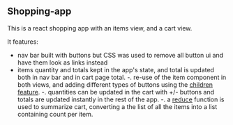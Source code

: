 ## Shopping-app

This is a react shopping app with an items view, and a cart view.<br>

It features:

- nav bar built with buttons but CSS was used to remove all button ui and have them look as links instead
- items quantity and totals kept in the app's state, and total is updated both in nav bar and in cart page total.
-. re-use of the item component in both views, and adding different types of buttons using the [children feature](https://reactjs.org/docs/jsx-in-depth.html#children-in-jsx).
-. quantities can be updated in the cart with +/- buttons and totals are updated instantly in the rest of the app.
-. a [reduce](https://developer.mozilla.org/en-US/docs/Web/JavaScript/Reference/Global_Objects/Array/reduce) function is used to summarize cart, converting a the list of all the items into a list containing count per item.
